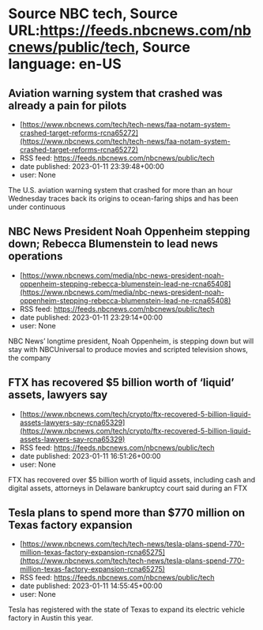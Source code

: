 # Source NBC tech, Source URL:https://feeds.nbcnews.com/nbcnews/public/tech, Source language: en-US

## Aviation warning system that crashed was already a pain for pilots
 - [https://www.nbcnews.com/tech/tech-news/faa-notam-system-crashed-target-reforms-rcna65272](https://www.nbcnews.com/tech/tech-news/faa-notam-system-crashed-target-reforms-rcna65272)
 - RSS feed: https://feeds.nbcnews.com/nbcnews/public/tech
 - date published: 2023-01-11 23:39:48+00:00
 - user: None

The U.S. aviation warning system that crashed for more than an hour Wednesday traces back its origins to ocean-faring ships and has been under continuous

## NBC News President Noah Oppenheim stepping down; Rebecca Blumenstein to lead news operations
 - [https://www.nbcnews.com/media/nbc-news-president-noah-oppenheim-stepping-rebecca-blumenstein-lead-ne-rcna65408](https://www.nbcnews.com/media/nbc-news-president-noah-oppenheim-stepping-rebecca-blumenstein-lead-ne-rcna65408)
 - RSS feed: https://feeds.nbcnews.com/nbcnews/public/tech
 - date published: 2023-01-11 23:29:14+00:00
 - user: None

NBC News’ longtime president, Noah Oppenheim, is stepping down but will stay with NBCUniversal to produce movies and scripted television shows, the company

## FTX has recovered $5 billion worth of ‘liquid’ assets, lawyers say
 - [https://www.nbcnews.com/tech/crypto/ftx-recovered-5-billion-liquid-assets-lawyers-say-rcna65329](https://www.nbcnews.com/tech/crypto/ftx-recovered-5-billion-liquid-assets-lawyers-say-rcna65329)
 - RSS feed: https://feeds.nbcnews.com/nbcnews/public/tech
 - date published: 2023-01-11 16:51:26+00:00
 - user: None

FTX has recovered over $5 billion worth of liquid assets, including cash and digital assets, attorneys in Delaware bankruptcy court said during an FTX

## Tesla plans to spend more than $770 million on Texas factory expansion
 - [https://www.nbcnews.com/tech/tech-news/tesla-plans-spend-770-million-texas-factory-expansion-rcna65275](https://www.nbcnews.com/tech/tech-news/tesla-plans-spend-770-million-texas-factory-expansion-rcna65275)
 - RSS feed: https://feeds.nbcnews.com/nbcnews/public/tech
 - date published: 2023-01-11 14:55:45+00:00
 - user: None

Tesla has registered with the state of Texas to expand its electric vehicle factory in Austin this year.
